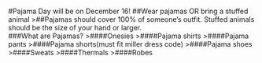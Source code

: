 <br/>
#Pajama Day will be on December 16!
##Wear pajamas OR bring a stuffed animal
>##Pajamas should cover 100% of someone’s outfit. Stuffed animals should be the size of your hand or larger.
</br>
###What are Pajamas?
>####Onesies
>####Pajama shirts
>####Pajama pants
>####Pajama shorts(must fit miller dress code)
>####Pajama shoes
>####Sweats
>####Thermals
>####Robes



